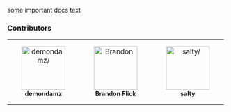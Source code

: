 some important docs text

### Contributors

<table>
<tr>
    <td align="center" style="word-wrap: break-word; width: 150.0; height: 150.0">
        <a href=https://github.com/demondamz>
            <img src=https://avatars.githubusercontent.com/u/74813656?v=4 width="100;"  alt=demondamz/>
            <br />
            <sub style="font-size:14px"><b>demondamz</b></sub>
        </a>
    </td>
    <td align="center" style="word-wrap: break-word; width: 150.0; height: 150.0">
        <a href=https://github.com/Xarritomi>
            <img src=https://avatars.githubusercontent.com/u/25273233?v=4 width="100;"  alt=Brandon Flick/>
            <br />
            <sub style="font-size:14px"><b>Brandon Flick</b></sub>
        </a>
    </td>
    <td align="center" style="word-wrap: break-word; width: 150.0; height: 150.0">
        <a href=https://github.com/saltydk>
            <img src=https://avatars.githubusercontent.com/u/6587950?v=4 width="100;"  alt=salty/>
            <br />
            <sub style="font-size:14px"><b>salty</b></sub>
        </a>
    </td>
</tr>
</table>
